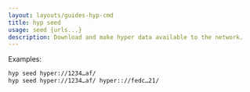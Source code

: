 ```yaml
---
layout: layouts/guides-hyp-cmd
title: hyp seed
usage: seed {urls...}
description: Download and make hyper data available to the network.
---
```


Examples:

```bash
hyp seed hyper://1234…af/
hyp seed hyper://1234…af/ hyper:://fedc…21/
```